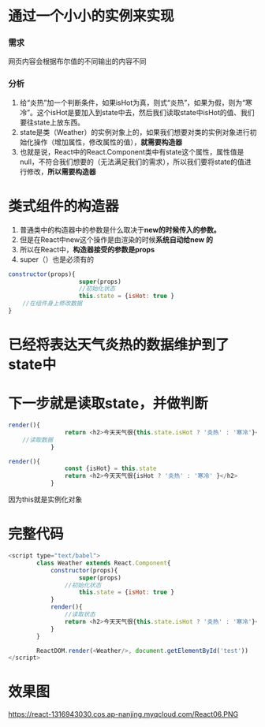 # 通过一个小小的实例来实现

### 需求

网页内容会根据布尔值的不同输出的内容不同

### 分析

1. 给“炎热”加一个判断条件，如果isHot为真，则式“炎热”，如果为假，则为“寒冷”。这个isHot是要加入到state中去，然后我们读取state中isHot的值、我们要往state上放东西。
2. state是类（Weather）的实例对象上的，如果我们想要对类的实例对象进行初始化操作（增加属性，修改属性的值），**就需要构造器**
3. 也就是说，React中的React.Component类中有state这个属性，属性值是null，不符合我们想要的（无法满足我们的需求），所以我们要将state的值进行修改，**所以需要构造器**

# 类式组件的构造器

1. 普通类中的构造器中的参数是什么取决于**new的时候传入的参数。**
2. 但是在React中new这个操作是由渲染的时候**系统自动给new 的**
3. 所以在React中，**构造器接受的参数是props**
4. super（）也是必须有的

~~~JavaScript
constructor(props){
                    super(props)
    				//初始化状态
                    this.state = {isHot: true }
    //在组件身上修改数据
}
~~~

# **已经将表达天气炎热的数据维护到了state中**

# **下一步就是读取state，并做判断**

~~~JavaScript
render(){
                return <h2>今天天气很{this.state.isHot ? '炎热' : '寒冷'}</h2>
    //读取数据
            }
~~~

~~~JavaScript
render(){
                const {isHot} = this.state
                return <h2>今天天气很{isHot ? '炎热' : '寒冷' }</h2>
            }
~~~

因为this就是实例化对象



# 完整代码

~~~JavaScript
<script type="text/babel">
        class Weather extends React.Component{
            constructor(props){
                    super(props)
                //初始化状态
                    this.state = {isHot: true }
            }
            render(){
                //读取状态
                return <h2>今天天气很{this.state.isHot ? '炎热' : '寒冷'}</h2>
            }
        }

        ReactDOM.render(<Weather/>, document.getElementById('test'))
</script>
~~~

# 效果图

https://react-1316943030.cos.ap-nanjing.myqcloud.com/React06.PNG